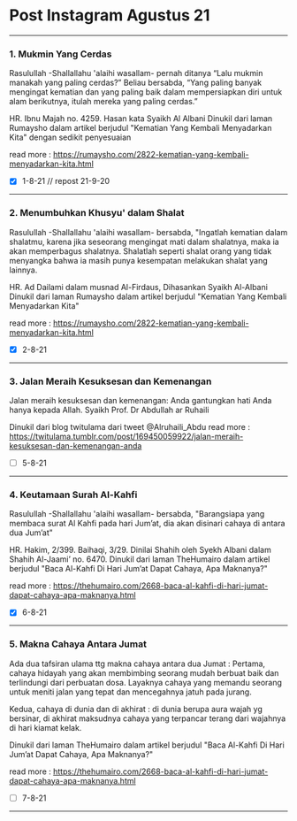# Post Instagram Agustus 21

___

### 1. Mukmin Yang Cerdas

Rasulullah -Shallallahu 'alaihi wasallam- pernah ditanya
“Lalu mukmin manakah yang paling cerdas?”
Beliau bersabda, “Yang paling banyak mengingat kematian dan yang paling baik dalam mempersiapkan diri untuk alam berikutnya, itulah mereka yang paling cerdas.”

HR. Ibnu Majah no. 4259. Hasan kata Syaikh Al Albani
Dinukil dari laman Rumaysho dalam artikel berjudul "Kematian Yang Kembali Menyadarkan Kita" dengan sedikit penyesuaian

read more : https://rumaysho.com/2822-kematian-yang-kembali-menyadarkan-kita.html

- [x] 1-8-21 // repost 21-9-20

___

### 2. Menumbuhkan Khusyu' dalam Shalat

Rasulullah -Shallallahu 'alaihi wasallam- bersabda,
"Ingatlah kematian dalam shalatmu, karena jika seseorang mengingat mati dalam shalatnya, maka ia akan memperbagus shalatnya. Shalatlah seperti shalat orang yang tidak menyangka bahwa ia masih punya kesempatan melakukan shalat yang lainnya.

HR. Ad Dailami dalam musnad Al-Firdaus, Dihasankan Syaikh Al-Albani
Dinukil dari laman Rumaysho dalam artikel berjudul "Kematian Yang Kembali Menyadarkan Kita"

read more : https://rumaysho.com/2822-kematian-yang-kembali-menyadarkan-kita.html

- [x] 2-8-21

___

### 3. Jalan Meraih Kesuksesan dan Kemenangan

Jalan meraih kesuksesan dan kemenangan: Anda gantungkan hati Anda hanya kepada Allah.
Syaikh Prof. Dr Abdullah ar Ruhaili

Dinukil dari blog twitulama dari tweet @Alruhaili_Abdu
read more : https://twitulama.tumblr.com/post/169450059922/jalan-meraih-kesuksesan-dan-kemenangan-anda

- [ ] 5-8-21

___

### 4. Keutamaan Surah Al-Kahfi

Rasulullah -Shallallahu 'alaihi wasallam- bersabda,
"Barangsiapa yang membaca surat Al Kahfi pada hari Jum’at, dia akan disinari cahaya di antara dua Jum’at"

HR. Hakim, 2/399. Baihaqi, 3/29. Dinilai Shahih oleh Syekh Albani dalam Shahih Al-Jaami’ no. 6470.
Dinukil dari laman TheHumairo dalam artikel berjudul "Baca Al-Kahfi Di Hari Jum’at Dapat Cahaya, Apa Maknanya?" 

read more : https://thehumairo.com/2668-baca-al-kahfi-di-hari-jumat-dapat-cahaya-apa-maknanya.html


- [x]  6-8-21

____

### 5. Makna Cahaya Antara Jumat

Ada dua tafsiran ulama ttg makna cahaya antara dua Jumat :
Pertama, cahaya hidayah yang akan membimbing seorang mudah berbuat baik dan terlindungi dari perbuatan dosa.
Layaknya cahaya yang memandu seorang untuk meniti jalan yang tepat dan mencegahnya jatuh pada jurang.

Kedua, cahaya di dunia dan di akhirat : di dunia berupa aura wajah yg bersinar, di akhirat maksudnya cahaya yang terpancar terang dari wajahnya di hari kiamat kelak.

Dinukil dari laman TheHumairo dalam artikel berjudul "Baca Al-Kahfi Di Hari Jum’at Dapat Cahaya, Apa Maknanya?"

read more : https://thehumairo.com/2668-baca-al-kahfi-di-hari-jumat-dapat-cahaya-apa-maknanya.html

- [ ]  7-8-21

___
